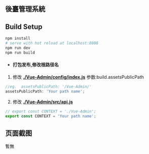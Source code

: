 ## 後臺管理系統
## Build Setup
``` bash
npm install
# serve with hot reload at localhost:8088
npm run dev
npm run build
```

- #### 打包发布,修改根路径名
1. 修改 **[./Vue-Admin/config/index.js](https://github.com/lanux/Vue-Admin/blob/master/config/index.js)**   参数:build.assetsPublicPath
```javascript
//eg.  assetsPublicPath: '/Vue-Admin/'
assetsPublicPath: 'Your path name';
```
2. 修改 **[./Vue-Admin/src/api.js](https://github.com/lanux/Vue-Admin/blob/master/src/api.js)**
```javascript
// export const CONTEXT = './Vue-Admin';
export const CONTEXT = 'Your path name';
```

## 页面截图
暫無
